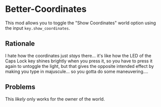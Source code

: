 # Better-Coordinates

This mod allows you to toggle the "Show Coordinates" world option using the
input `key.show_coordinates`.

## Rationale

I hate how the coordinates just _stays_ there... it's like how the LED of the
Caps Lock key shines brightly when you press it, so you have to press it again
to untoggle the light, but that gives the opposite intended effect by making you
type in majuscule... so you gotta do some maneuvering....

## Problems

This _likely_ only works for the owner of the world.
